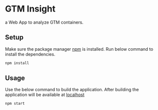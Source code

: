 # GTM Insight

a Web App to analyze GTM containers.

## Setup

Make sure the package manager [npm](https://www.npmjs.com/get-npm) is installed.
Run below command to install the dependencies.

```bash
npm install
```

## Usage

Use the below command to build the application. After building the application will
be available at [localhost](http://localhost:3000)

```bash
npm start
```
